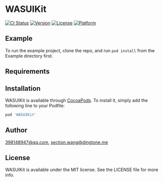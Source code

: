 # WASUIKit

[![CI Status](https://img.shields.io/travis/398148947@qq.com/WASUIKit.svg?style=flat)](https://travis-ci.org/398148947@qq.com/WASUIKit)
[![Version](https://img.shields.io/cocoapods/v/WASUIKit.svg?style=flat)](https://cocoapods.org/pods/WASUIKit)
[![License](https://img.shields.io/cocoapods/l/WASUIKit.svg?style=flat)](https://cocoapods.org/pods/WASUIKit)
[![Platform](https://img.shields.io/cocoapods/p/WASUIKit.svg?style=flat)](https://cocoapods.org/pods/WASUIKit)

## Example

To run the example project, clone the repo, and run `pod install` from the Example directory first.

## Requirements

## Installation

WASUIKit is available through [CocoaPods](https://cocoapods.org). To install
it, simply add the following line to your Podfile:

```ruby
pod 'WASUIKit'
```

## Author

398148947@qq.com, section.wang@dingtone.me

## License

WASUIKit is available under the MIT license. See the LICENSE file for more info.
